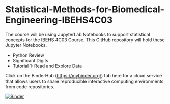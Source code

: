 # Statistical-Methods-for-Biomedical-Engineering-IBEHS4C03

The course will be using JupyterLab Notebooks to support statistical concepts for the IBEHS 4C03 Course. This GitHub repository will hold these Jupyter Notebooks.  

- Python Review
- Significant Digits
- Tutorial 1:  Read and Explore Data

Click on the BinderHub (https://mybinder.org/) tab here for a cloud service that allows users to share reproducible interactive computing environments from code repositories. 

[![Binder](https://mybinder.org/badge_logo.svg)](https://mybinder.org/v2/gh/cbassim/IBEHS-4C03/HEAD)
